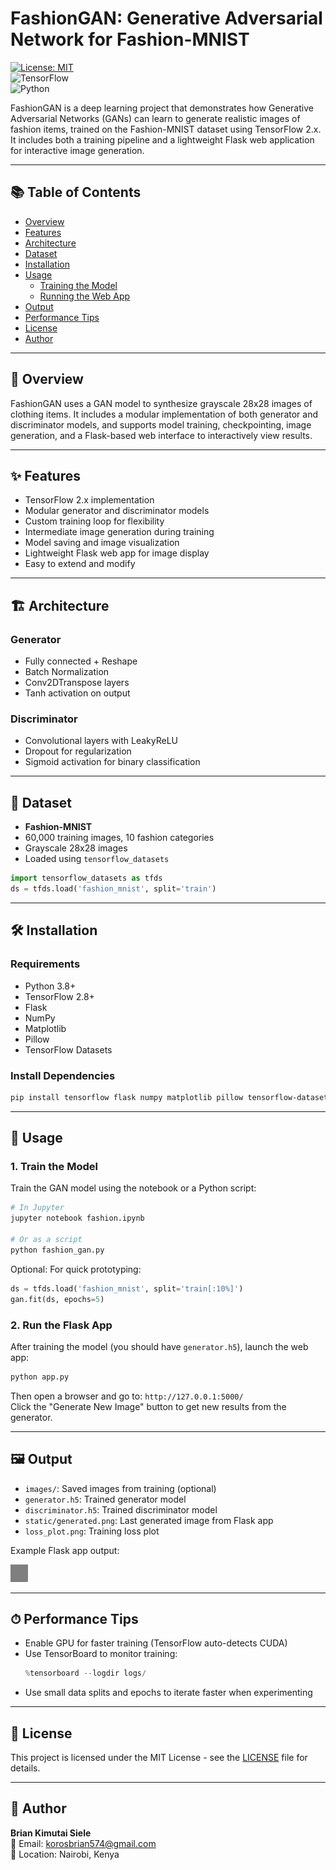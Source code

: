 
# FashionGAN: Generative Adversarial Network for Fashion-MNIST

[![License: MIT](https://img.shields.io/badge/License-MIT-yellow.svg)](https://opensource.org/licenses/MIT)  
![TensorFlow](https://img.shields.io/badge/Built%20with-TensorFlow-brightgreen)  
![Python](https://img.shields.io/badge/Python-3.8+-blue)

FashionGAN is a deep learning project that demonstrates how Generative Adversarial Networks (GANs) can learn to generate realistic images of fashion items, trained on the Fashion-MNIST dataset using TensorFlow 2.x. It includes both a training pipeline and a lightweight Flask web application for interactive image generation.

---

## 📚 Table of Contents

- [Overview](#overview)
- [Features](#features)
- [Architecture](#architecture)
- [Dataset](#dataset)
- [Installation](#installation)
- [Usage](#usage)
  - [Training the Model](#1-train-the-model)
  - [Running the Web App](#2-run-the-flask-app)
- [Output](#output)
- [Performance Tips](#performance-tips)
- [License](#license)
- [Author](#Author)

---

## 🧠 Overview

FashionGAN uses a GAN model to synthesize grayscale 28x28 images of clothing items. It includes a modular implementation of both generator and discriminator models, and supports model training, checkpointing, image generation, and a Flask-based web interface to interactively view results.

---

## ✨ Features

- TensorFlow 2.x implementation
- Modular generator and discriminator models
- Custom training loop for flexibility
- Intermediate image generation during training
- Model saving and image visualization
- Lightweight Flask web app for image display
- Easy to extend and modify

---

## 🏗 Architecture

### Generator
- Fully connected + Reshape
- Batch Normalization
- Conv2DTranspose layers
- Tanh activation on output

### Discriminator
- Convolutional layers with LeakyReLU
- Dropout for regularization
- Sigmoid activation for binary classification

---

## 📂 Dataset

- **Fashion-MNIST**
- 60,000 training images, 10 fashion categories
- Grayscale 28x28 images
- Loaded using `tensorflow_datasets`

```python
import tensorflow_datasets as tfds
ds = tfds.load('fashion_mnist', split='train')
```

---

## 🛠 Installation

### Requirements

- Python 3.8+
- TensorFlow 2.8+
- Flask
- NumPy
- Matplotlib
- Pillow
- TensorFlow Datasets

### Install Dependencies

```bash
pip install tensorflow flask numpy matplotlib pillow tensorflow-datasets
```

---

## 🚀 Usage

### 1. Train the Model

Train the GAN model using the notebook or a Python script:

```bash
# In Jupyter
jupyter notebook fashion.ipynb

# Or as a script
python fashion_gan.py
```

Optional: For quick prototyping:

```python
ds = tfds.load('fashion_mnist', split='train[:10%]')
gan.fit(ds, epochs=5)
```

### 2. Run the Flask App

After training the model (you should have `generator.h5`), launch the web app:

```bash
python app.py
```

Then open a browser and go to: `http://127.0.0.1:5000/`  
Click the "Generate New Image" button to get new results from the generator.

---

## 🖼 Output

- `images/`: Saved images from training (optional)
- `generator.h5`: Trained generator model
- `discriminator.h5`: Trained discriminator model
- `static/generated.png`: Last generated image from Flask app
- `loss_plot.png`: Training loss plot

Example Flask app output:

![Generated Samples](static/generated.png)

---

## ⏱ Performance Tips

- Enable GPU for faster training (TensorFlow auto-detects CUDA)
- Use TensorBoard to monitor training:
  ```python
  %tensorboard --logdir logs/
  ```
- Use small data splits and epochs to iterate faster when experimenting

---

## 📄 License

This project is licensed under the MIT License - see the [LICENSE](LICENSE) file for details.

---


## 👤 Author

**Brian Kimutai Siele**  
📧 Email: [korosbrian574@gmail.com](mailto:korosbrian574@gmail.com)  
📌 Location: Nairobi, Kenya
